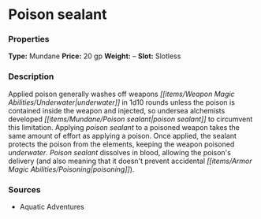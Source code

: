 ﻿---
Title: "Poison sealant"
Type: "Mundane"
Price: "20 gp"
Weight: "–"
Slot: "Slotless"
Description: |
  "Applied poison generally washes off weapons underwater in 1d10 rounds unless the poison is contained inside the weapon and injected, so undersea alchemists developed poison sealant to circumvent this limitation. Applying poison sealant to a poisoned weapon takes the same amount of effort as applying a poison. Once applied, the sealant protects the poison from the elements, keeping the weapon poisoned underwater. Poison sealant dissolves in blood, allowing the poison's delivery (and also meaning that it doesn't prevent accidental poisoning)."
Sources: "['Aquatic Adventures']"
---

# Poison sealant

### Properties

**Type:** Mundane **Price:** 20 gp **Weight:** – **Slot:** Slotless

### Description

Applied poison generally washes off weapons _[[items/Weapon Magic Abilities/Underwater|underwater]]_ in 1d10 rounds unless the poison is contained inside the weapon and injected, so undersea alchemists developed _[[items/Mundane/Poison sealant|poison sealant]]_ to circumvent this limitation. Applying _poison sealant_ to a poisoned weapon takes the same amount of effort as applying a poison. Once applied, the sealant protects the poison from the elements, keeping the weapon poisoned _underwater_. _Poison sealant_ dissolves in blood, allowing the poison's delivery (and also meaning that it doesn't prevent accidental _[[items/Armor Magic Abilities/Poisoning|poisoning]]_).

### Sources

* Aquatic Adventures
